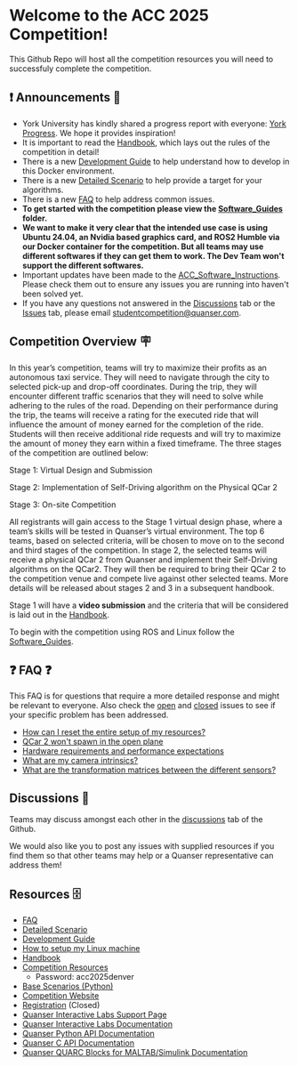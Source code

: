 # Welcome to the ACC 2025 Competition!

This Github Repo will host all the competition resources you will need to successfuly complete the competition.

## ❗ Announcements 🎤

- York University has kindly shared a progress report with everyone: [York Progress](https://youtu.be/8I4VETbBJQA). We hope it provides inspiration!
- It is important to read the [Handbook](https://github.com/quanser/ACC-Competition-2025/tree/main/Handbook), which lays out the rules of the competition in detail!
- There is a new [Development Guide](https://github.com/quanser/ACC-Competition-2025/blob/main/Software_Guides/Development%20Guide.md) to help understand how to develop in this Docker environment.
- There is a new [Detailed Scenario](https://github.com/quanser/ACC-Competition-2025/blob/main/Detailed_Scenario.md) to help provide a target for your algorithms.
- There is a new [FAQ](https://github.com/quanser/ACC-Competition-2025/blob/main/Software_Guides/FAQ.md) to help address common issues.
- **To get started with the competition please view the [Software_Guides](https://github.com/quanser/ACC-Competition-2025/blob/main/Software_Guides/ACC%20Software%20Setup%20Instructions.md) folder.**
- **We want to make it very clear that the intended use case is using Ubuntu 24.04, an Nvidia based graphics card, and ROS2 Humble via our Docker container for the competition. But all teams may use different softwares if they can get them to work. The Dev Team won't support the different softwares.**
- Important updates have been made to the [ACC_Software_Instructions](https://github.com/quanser/ACC-Competition-2025/blob/main/Software_Guides/ACC%20Software%20Setup%20Instructions%20.md). Please check them out to ensure any issues you are running into haven't been solved yet.
- If you have any questions not answered in the [Discussions](https://github.com/quanser/ACC-Competition-2025/discussions) tab or the [Issues](https://github.com/quanser/ACC-Competition-2025/issues) tab, please email studentcompetition@quanser.com.

## Competition Overview 🪧

In this year’s competition, teams will try to maximize their profits as an autonomous taxi service. They will need to navigate through the city to selected pick-up and drop-off coordinates. During the trip, they will encounter different traffic scenarios that they will need to solve while adhering to the rules of the road. Depending on their performance during the trip, the teams will receive a rating for the executed ride that will influence the amount of money earned for the completion of the ride. Students will then receive additional ride requests and will try to maximize the amount of money they earn within a fixed timeframe.
The three stages of the competition are outlined below:

Stage 1: Virtual Design and Submission

Stage 2: Implementation of Self-Driving algorithm on the Physical QCar 2

Stage 3: On-site Competition  

All registrants will gain access to the Stage 1 virtual design phase, where a team’s skills will be tested in Quanser’s virtual environment. The top 6 teams, based on selected criteria, will be chosen to move on to the second and third stages of the competition.
In stage 2, the selected teams will receive a physical QCar 2 from Quanser and implement their Self-Driving algorithms on the  QCar2. They will then be required to bring their QCar 2 to the competition venue and compete live against other selected teams.
More details will be released about stages 2 and 3 in a subsequent handbook.

Stage 1 will have a **video submission** and the criteria that will be considered is laid out in the [Handbook](https://github.com/quanser/ACC-Competition-2025/tree/main/Handbook).

To begin with the competition using ROS and Linux follow the [Software_Guides](https://github.com/quanser/ACC-Competition-2025/blob/main/Software_Guides/ACC%20Software%20Setup%20Instructions.md).

## ❓ FAQ ❓

This FAQ is for questions that require a more detailed response and might be relevant to everyone. Also check the [open](https://github.com/quanser/ACC-Competition-2025/issues) and [closed](https://github.com/quanser/ACC-Competition-2025/issues?q=is%3Aissue%20state%3Aclosed) issues to see if your specific problem has been addressed.

- [How can I reset the entire setup of my resources?](https://github.com/quanser/ACC-Competition-2025/blob/main/Software_Guides/FAQ.md#how-can-i-reset-the-entire-setup-of-my-resources)
- [QCar 2 won't spawn in the open plane](https://github.com/quanser/ACC-Competition-2025/blob/main/Software_Guides/FAQ.md#how-can-i-reset-the-entire-setup-of-my-resources)
- [Hardware requirements and performance expectations](https://github.com/quanser/ACC-Competition-2025/blob/main/Software_Guides/FAQ.md#hardware-requirements-and-performance-expectations)
- [What are my camera intrinsics?](https://github.com/quanser/ACC-Competition-2025/blob/main/Software_Guides/FAQ.md#what-are-my-camera-intrinsics)
- [What are the transformation matrices between the different sensors?](http://github.com/quanser/ACC-Competition-2025/blob/main/Software_Guides/FAQ.md#what-are-the-transformation-matrices-between-the-different-sensors)

## Discussions 📣

Teams may discuss amongst each other in the [discussions](https://github.com/quanser/ACC-Competition-2025/discussions) tab of the Github.

We would also like you to post any issues with supplied resources if you find them so that other teams may help or a Quanser representative can address them!

## Resources 🗄️

- [FAQ](https://github.com/quanser/ACC-Competition-2025/blob/main/Software_Guides/FAQ.md)
- [Detailed Scenario](https://github.com/quanser/ACC-Competition-2025/blob/main/Detailed_Scenario.md)
- [Development Guide](https://github.com/quanser/ACC-Competition-2025/blob/main/Software_Guides/Development%20Guide.md)
- [How to setup my Linux machine](https://github.com/quanser/ACC-Competition-2025/blob/main/Software_Guides/ACC%20Software%20Setup%20Instructions.md)
- [Handbook](https://github.com/quanser/ACC-Competition-2025/tree/main/Handbook)
- [Competition Resources](https://quanserinc.box.com/s/g2690n3jwbhquwr8uqdz0b45m5wx945z)
  - Password: acc2025denver
- [Base Scenarios (Python)](https://github.com/quanser/ACC-Competition-2025/tree/main/Docker/virtual_qcar2/python/Base_Scenarios_Python)
- [Competition Website](https://www.quanser.com/winners/2025-american-control-conference-self-driving-car-student-competition/)
- [Registration](https://forms.office.com/Pages/ResponsePage.aspx?id=Avj7Fe66dkyl9OR6d9iruwqgKheKAv1Bg6C4zWQQj3BUOFlBR0lITDA3VU9NN0VDUUtPNFBVUTgxVi4u) (Closed)
- [Quanser Interactive Labs Support Page](https://portal.quanser.com/Support)
- [Quanser Interactive Labs Documentation](https://qlabs.quanserdocs.com/en/latest/ )
- [Quanser Python API Documentation](https://docs.quanser.com/quarc/documentation/python/index.html)
- [Quanser C API Documentation](https://docs.quanser.com/quarc/documentation/hardware_reference_c.html)
- [Quanser QUARC Blocks for MALTAB/Simulink Documentation](https://docs.quanser.com/quarc/documentation/quarc_block_categories.html)

